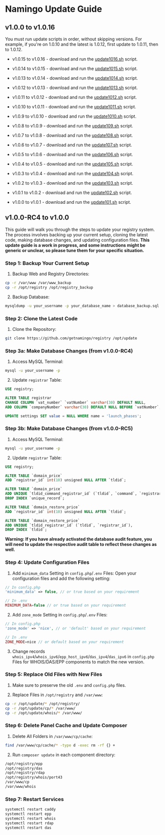 # Namingo Update Guide

## v1.0.0 to v1.0.16

You must run update scripts in order, without skipping versions. For example, if you're on 1.0.10 and the latest is 1.0.12, first update to 1.0.11, then to 1.0.12.

- v1.0.15 to v1.0.16 - download and run the [update1016.sh](docs/update1016.sh) script.

- v1.0.14 to v1.0.15 - download and run the [update1015.sh](docs/update1015.sh) script.

- v1.0.13 to v1.0.14 - download and run the [update1014.sh](docs/update1014.sh) script.

- v1.0.12 to v1.0.13 - download and run the [update1013.sh](docs/update1013.sh) script.

- v1.0.11 to v1.0.12 - download and run the [update1012.sh](docs/update1012.sh) script.

- v1.0.10 to v1.0.11 - download and run the [update1011.sh](docs/update1011.sh) script.

- v1.0.9 to v1.0.10 - download and run the [update1010.sh](docs/update1010.sh) script.

- v1.0.8 to v1.0.9 - download and run the [update109.sh](docs/update109.sh) script.

- v1.0.7 to v1.0.8 - download and run the [update108.sh](docs/update108.sh) script.

- v1.0.6 to v1.0.7 - download and run the [update107.sh](docs/update107.sh) script.

- v1.0.5 to v1.0.6 - download and run the [update106.sh](docs/update106.sh) script.

- v1.0.4 to v1.0.5 - download and run the [update105.sh](docs/update105.sh) script.

- v1.0.3 to v1.0.4 - download and run the [update104.sh](docs/update104.sh) script.

- v1.0.2 to v1.0.3 - download and run the [update103.sh](docs/update103.sh) script.

- v1.0.1 to v1.0.2 - download and run the [update102.sh](docs/update102.sh) script.

- v1.0.0 to v1.0.1 - download and run the [update101.sh](docs/update101.sh) script.

## v1.0.0-RC4 to v1.0.0

This guide will walk you through the steps to update your registry system. The process involves backing up your current setup, cloning the latest code, making database changes, and updating configuration files.
**This update guide is a work in progress, and some instructions might be generic or unclear, so please tune them for your specific situation.**

### Step 1: Backup Your Current Setup

1. Backup Web and Registry Directories:

```bash
cp -r /var/www /var/www_backup
cp -r /opt/registry /opt/registry_backup
```

2. Backup Database:

```bash
mysqldump -u your_username -p your_database_name > database_backup.sql
```

### Step 2: Clone the Latest Code

1. Clone the Repository:

```bash
git clone https://github.com/getnamingo/registry /opt/update
```

### Step 3a: Make Database Changes (from v1.0.0-RC4)

1. Access MySQL Terminal:

```bash
mysql -u your_username -p
```

2. Update `registrar` Table:

```sql
USE registry;

ALTER TABLE registrar 
CHANGE COLUMN `vat_number` `vatNumber` varchar(30) DEFAULT NULL,
ADD COLUMN `companyNumber` varchar(30) DEFAULT NULL BEFORE `vatNumber`;

UPDATE settings SET value = NULL WHERE name = 'launch_phases';
```

### Step 3b: Make Database Changes (from v1.0.0-RC5)

1. Access MySQL Terminal:

```bash
mysql -u your_username -p
```

2. Update `registrar` Table:

```sql
USE registry;

ALTER TABLE `domain_price`
ADD `registrar_id` int(10) unsigned NULL AFTER `tldid`;

ALTER TABLE `domain_price`
ADD UNIQUE `tldid_command_registrar_id` (`tldid`, `command`, `registrar_id`),
DROP INDEX `unique_record`;

ALTER TABLE `domain_restore_price`
ADD `registrar_id` int(10) unsigned NULL AFTER `tldid`;

ALTER TABLE `domain_restore_price`
ADD UNIQUE `tldid_registrar_id` (`tldid`, `registrar_id`),
DROP INDEX `tldid`;
```

**Warning: If you have already activated the database audit feature, you will need to update the respective audit table to reflect these changes as well.**

### Step 4: Update Configuration Files

1. Add `minimum_data` Setting in `config.php`/`.env` Files:
Open your configuration files and add the following setting:

```php
// In config.php
'minimum_data' => false, // or true based on your requirement

// In .env
MINIMUM_DATA=false // or true based on your requirement
```

2. Add `zone_mode` Setting in `config.php`/`.env` Files:

```php
// In config.php
'zone_mode' => 'nice', // or 'default' based on your requirement

// In .env
ZONE_MODE=nice // or default based on your requirement
```

3. Change records `whois_ipv4`/`whois_ipv6`/`epp_host_ipv6`/`das_ipv4`/`das_ipv6` in `config.php` Files for WHOIS/DAS/EPP components to match the new version.

### Step 5: Replace Old Files with New Files

1. Make sure to preserve the old `.env` and `config.php` files.

2. Replace Files in `/opt/registry` and `/var/www`:

```bash
cp -r /opt/update/* /opt/registry/
cp -r /opt/update/cp/* /var/www/
cp -r /opt/update/whois/* /var/www/
```

### Step 6: Delete Panel Cache and Update Composer

1. Delete All Folders in `/var/www/cp/cache`:

```bash
find /var/www/cp/cache/* -type d -exec rm -rf {} +
```

2. Run `composer update` in each component directory:

```bash
/opt/registry/epp
/opt/registry/das
/opt/registry/rdap
/opt/registry/whois/port43
/var/www/cp
/var/www/whois
```

### Step 7: Restart Services

```bash
systemctl restart caddy
systemctl restart epp
systemctl restart whois
systemctl restart rdap
systemctl restart das
```